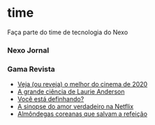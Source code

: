 # time
Faça parte do time de tecnologia do Nexo

### Nexo Jornal

<!-- NEXO_LIST:START -->
<!-- NEXO_LIST:END -->

### Gama Revista

<!-- GAMA_LIST:START -->
- [Veja (ou reveja) o melhor do cinema de 2020](https://gamarevista.uol.com.br/achamos-que-vale/assistir/veja-ou-reveja-o-melhor-do-cinema-de-2020/)
- [A grande ciência de Laurie Anderson](https://gamarevista.uol.com.br/achamos-que-vale/ouvir/a-grande-ciencia-de-laurie-anderson/)
- [Você está definhando?](https://gamarevista.uol.com.br/achamos-que-vale/ler/voce-esta-definhando/)
- [A sinopse do amor verdadeiro na Netflix](https://gamarevista.uol.com.br/achamos-que-vale/assistir/a-sinopse-do-amor-verdadeiro-na-netflix/)
- [Almôndegas coreanas que salvam a refeição](https://gamarevista.uol.com.br/achamos-que-vale/fazer/almondegas-coreanas-que-salvam-a-refeicao/)
<!-- GAMA_LIST:END -->


